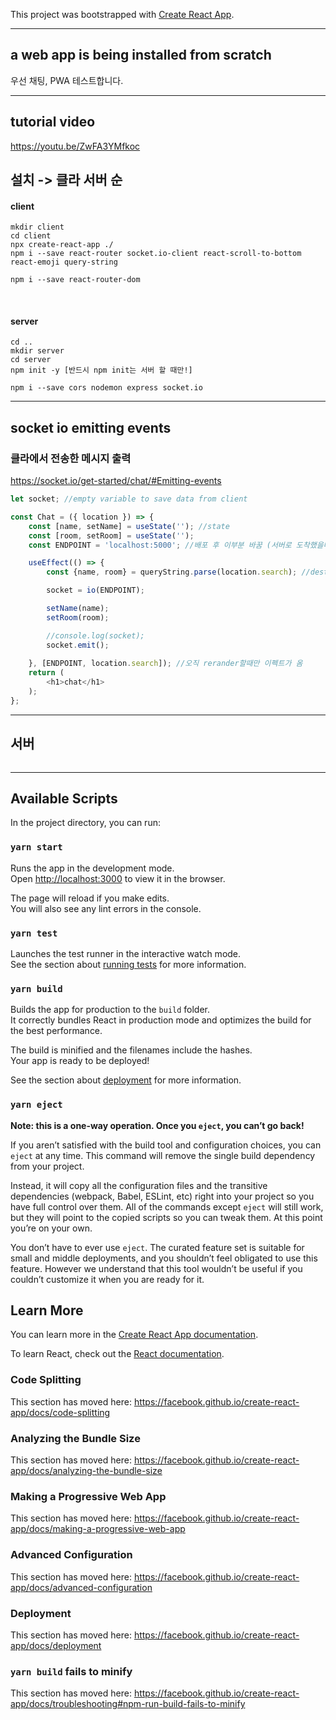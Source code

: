 This project was bootstrapped with [Create React App](https://github.com/facebook/create-react-app).
<hr/>

## a web app is being installed from scratch
우선 채팅, PWA 테스트합니다.
<hr/>

## tutorial video
https://youtu.be/ZwFA3YMfkoc

## 설치 -> 클라 서버 순
#### client
```
mkdir client
cd client
npx create-react-app ./
npm i --save react-router socket.io-client react-scroll-to-bottom react-emoji query-string

npm i --save react-router-dom
```
<br/>

#### server
``` 
cd ..
mkdir server
cd server
npm init -y [반드시 npm init는 서버 할 때만!]

npm i --save cors nodemon express socket.io
```
<hr/>

## socket io emitting events 
### 클라에서 전송한 메시지 출력
https://socket.io/get-started/chat/#Emitting-events
<br/>

``` javascript
let socket; //empty variable to save data from client

const Chat = ({ location }) => {
    const [name, setName] = useState(''); //state
    const [room, setRoom] = useState('');
    const ENDPOINT = 'localhost:5000'; //배포 후 이부분 바꿈 (서버로 도착했을때 주소)

    useEffect(() => {
        const {name, room} = queryString.parse(location.search); //destructured

        socket = io(ENDPOINT);

        setName(name);
        setRoom(room);

        //console.log(socket);
        socket.emit();
        
    }, [ENDPOINT, location.search]); //오직 rerander할때만 이펙트가 옴
    return (
        <h1>chat</h1>
    );
};

```
<hr/>

## 서버

``` javascript
```


<hr/>

## Available Scripts

In the project directory, you can run:

### `yarn start`

Runs the app in the development mode.<br />
Open [http://localhost:3000](http://localhost:3000) to view it in the browser.

The page will reload if you make edits.<br />
You will also see any lint errors in the console.

### `yarn test`

Launches the test runner in the interactive watch mode.<br />
See the section about [running tests](https://facebook.github.io/create-react-app/docs/running-tests) for more information.

### `yarn build`

Builds the app for production to the `build` folder.<br />
It correctly bundles React in production mode and optimizes the build for the best performance.

The build is minified and the filenames include the hashes.<br />
Your app is ready to be deployed!

See the section about [deployment](https://facebook.github.io/create-react-app/docs/deployment) for more information.

### `yarn eject`

**Note: this is a one-way operation. Once you `eject`, you can’t go back!**

If you aren’t satisfied with the build tool and configuration choices, you can `eject` at any time. This command will remove the single build dependency from your project.

Instead, it will copy all the configuration files and the transitive dependencies (webpack, Babel, ESLint, etc) right into your project so you have full control over them. All of the commands except `eject` will still work, but they will point to the copied scripts so you can tweak them. At this point you’re on your own.

You don’t have to ever use `eject`. The curated feature set is suitable for small and middle deployments, and you shouldn’t feel obligated to use this feature. However we understand that this tool wouldn’t be useful if you couldn’t customize it when you are ready for it.

## Learn More

You can learn more in the [Create React App documentation](https://facebook.github.io/create-react-app/docs/getting-started).

To learn React, check out the [React documentation](https://reactjs.org/).

### Code Splitting

This section has moved here: https://facebook.github.io/create-react-app/docs/code-splitting

### Analyzing the Bundle Size

This section has moved here: https://facebook.github.io/create-react-app/docs/analyzing-the-bundle-size

### Making a Progressive Web App

This section has moved here: https://facebook.github.io/create-react-app/docs/making-a-progressive-web-app

### Advanced Configuration

This section has moved here: https://facebook.github.io/create-react-app/docs/advanced-configuration

### Deployment

This section has moved here: https://facebook.github.io/create-react-app/docs/deployment

### `yarn build` fails to minify

This section has moved here: https://facebook.github.io/create-react-app/docs/troubleshooting#npm-run-build-fails-to-minify
